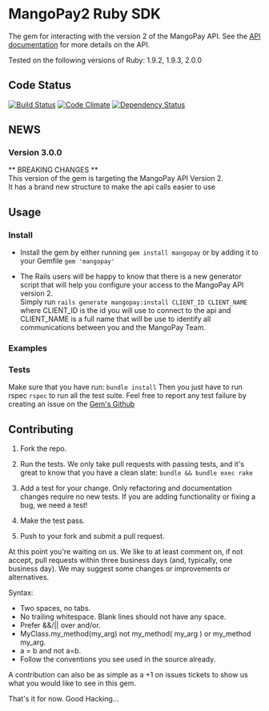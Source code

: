 # MangoPay2 Ruby SDK

The gem for interacting with the version 2 of the MangoPay API.
See the [API documentation]() for more details on the API.

Tested on the following versions of Ruby: 1.9.2, 1.9.3, 2.0.0

## Code Status
[![Build Status]()]()
[![Code Climate]()]()
[![Dependency Status]()]()

## NEWS

### Version 3.0.0
** BREAKING CHANGES **  
This version of the gem is targeting the MangoPay API Version 2.  
It has a brand new structure to make the api calls easier to use 

## Usage

### Install
* Install the gem by either running ```gem install mangopay``` or by adding it to your Gemfile ```gem 'mangopay'```

* The Rails users will be happy to know that there is a new generator script that will help you configure your access to the MangoPay API version 2.   
Simply run ``rails generate mangopay:install CLIENT_ID CLIENT_NAME`` where CLIENT_ID is the id you will use to connect to the api and CLIENT_NAME is a full name that will be use to identify all communications between you and the MangoPay Team.

### Examples


### Tests
Make sure that you have run: ```bundle install```
Then you just have to run rspec ```rspec``` to run all the test suite.
Feel free to report any test failure by creating an issue on the [Gem's Github](https://github.com/MangoPay/mangopay2-ruby-sdk/issues)

## Contributing

1. Fork the repo.

2. Run the tests. We only take pull requests with passing tests, and it's great
to know that you have a clean slate: `bundle && bundle exec rake`

3. Add a test for your change. Only refactoring and documentation changes
require no new tests. If you are adding functionality or fixing a bug, we need
a test!

4. Make the test pass.

5. Push to your fork and submit a pull request.

At this point you're waiting on us. We like to at least comment on, if not
accept, pull requests within three business days (and, typically, one business
day). We may suggest some changes or improvements or alternatives.

Syntax:

* Two spaces, no tabs.
* No trailing whitespace. Blank lines should not have any space.
* Prefer &&/|| over and/or.
* MyClass.my_method(my_arg) not my_method( my_arg ) or my_method my_arg.
* a = b and not a=b.
* Follow the conventions you see used in the source already.

A contribution can also be as simple as a +1 on issues tickets to show us what you would like to see in this gem.

That's it for now. Good Hacking...
